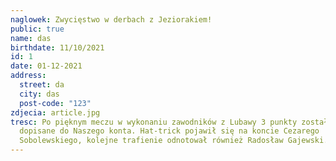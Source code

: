 ```yaml
---
naglowek: Zwycięstwo w derbach z Jeziorakiem!
public: true
name: das
birthdate: 11/10/2021
id: 1
date: 01-12-2021
address:
  street: da
  city: das
  post-code: "123"
zdjecia: article.jpg
tresc: Po pięknym meczu w wykonaniu zawodników z Lubawy 3 punkty zostały
  dopisane do Naszego konta. Hat-trick pojawił się na koncie Cezarego
  Sobolewskiego, kolejne trafienie odnotował również Radosław Gajewski.
---
```

